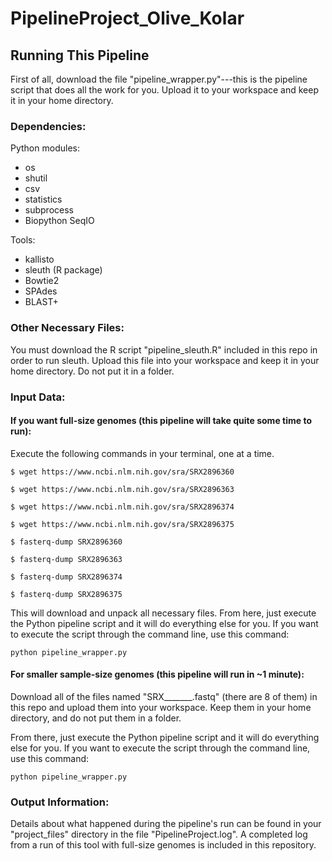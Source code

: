 # PipelineProject_Olive_Kolar

## Running This Pipeline

First of all, download the file "pipeline_wrapper.py"---this is the pipeline script that does all the work for you. Upload it to your workspace and keep it in your home directory.

### Dependencies:
Python modules:
- os
- shutil
- csv
- statistics
- subprocess
- Biopython SeqIO

Tools:
- kallisto
- sleuth (R package)
- Bowtie2
- SPAdes
- BLAST+

### Other Necessary Files:

You must download the R script "pipeline_sleuth.R" included in this repo in order to run sleuth. Upload this file into your workspace and keep it in your home directory. Do not put it in a folder.


### Input Data:

#### If you want full-size genomes (this pipeline will take quite some time to run):

Execute the following commands in your terminal, one at a time.

    $ wget https://www.ncbi.nlm.nih.gov/sra/SRX2896360
    
    $ wget https://www.ncbi.nlm.nih.gov/sra/SRX2896363
    
    $ wget https://www.ncbi.nlm.nih.gov/sra/SRX2896374
    
    $ wget https://www.ncbi.nlm.nih.gov/sra/SRX2896375
    
    $ fasterq-dump SRX2896360
    
    $ fasterq-dump SRX2896363
    
    $ fasterq-dump SRX2896374
    
    $ fasterq-dump SRX2896375

This will download and unpack all necessary files. From here, just execute the Python pipeline script and it will do everything else for you. If you want to execute the script through the command line, use this command:

    python pipeline_wrapper.py



#### For smaller sample-size genomes (this pipeline will run in ~1 minute):

Download all of the files named "SRX_______.fastq" (there are 8 of them) in this repo and upload them into your workspace. Keep them in your home directory, and do not put them in a folder.

From there, just execute the Python pipeline script and it will do everything else for you. If you want to execute the script through the command line, use this command:

    python pipeline_wrapper.py



### Output Information:

Details about what happened during the pipeline's run can be found in your "project_files" directory in the file "PipelineProject.log". A completed log from a run of this tool with full-size genomes is included in this repository.

